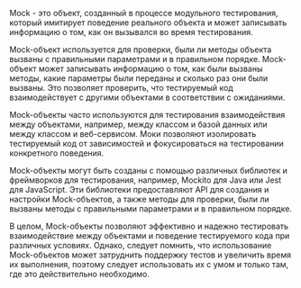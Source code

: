 Mock - это объект, созданный в процессе модульного тестирования, который имитирует поведение реального объекта и может записывать информацию о том, как он вызывался во время тестирования.

Mock-объект используется для проверки, были ли методы объекта вызваны с правильными параметрами и в правильном порядке. Mock-объект может записывать информацию о том, как были вызваны методы, какие параметры были переданы и сколько раз они были вызваны. Это позволяет проверить, что тестируемый код взаимодействует с другими объектами в соответствии с ожиданиями.

Mock-объекты часто используются для тестирования взаимодействия между объектами, например, между классом и базой данных или между классом и веб-сервисом. Моки позволяют изолировать тестируемый код от зависимостей и фокусироваться на тестировании конкретного поведения.

Mock-объекты могут быть созданы с помощью различных библиотек и фреймворков для тестирования, например, Mockito для Java или Jest для JavaScript. Эти библиотеки предоставляют API для создания и настройки Mock-объектов, а также методы для проверки, были ли вызваны методы с правильными параметрами и в правильном порядке.

В целом, Mock-объекты позволяют эффективно и надежно тестировать взаимодействие между объектами и поведение тестируемого кода при различных условиях. Однако, следует помнить, что использование Mock-объектов может затруднить поддержку тестов и увеличить время их выполнения, поэтому следует использовать их с умом и только там, где это действительно необходимо.